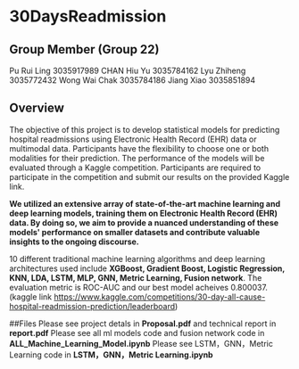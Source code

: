 # 30DaysReadmission

## Group Member (Group 22)
Pu Rui Ling 3035917989
CHAN Hiu Yu 3035784162
Lyu Zhiheng 3035772432
Wong Wai Chak 3035784186
Jiang Xiao 3035851894


## Overview
The objective of this project is to develop statistical models for predicting hospital readmissions using Electronic Health Record (EHR) data or multimodal data. Participants have the flexibility to choose one or both modalities for their prediction. The performance of the models will be evaluated through a Kaggle competition. Participants are required to participate in the competition and submit our results on the provided Kaggle link.

**We utilized an extensive array of state-of-the-art machine learning and deep learning models, training them on Electronic Health Record (EHR) data. By doing so, we aim to provide a nuanced understanding of these models' performance on smaller datasets and contribute valuable insights to the ongoing discourse.**

10 different traditional machine learning algorithms and deep learning architectures used include **XGBoost, Gradient Boost, Logistic Regression, KNN, LDA, LSTM, MLP, GNN, Metric Learning, Fusion network**. The evaluation metric is ROC-AUC and our best model acheives 0.800037. 
(kaggle link https://www.kaggle.com/competitions/30-day-all-cause-hospital-readmission-prediction/leaderboard)


##Files
Please see project detals in **Proposal.pdf** and technical report in **report.pdf**
Please see all ml models code and fusion network code in **ALL_Machine_Learning_Model.ipynb**
Please see LSTM，GNN，Metric Learning code in **LSTM，GNN，Metric Learning.ipynb**

